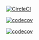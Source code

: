[![CircleCI](https://dl.circleci.com/status-badge/img/gh/Fruit-of-Binary-Tree/Public-Peer-Review/tree/main.svg?style=svg)](https://dl.circleci.com/status-badge/redirect/gh/Fruit-of-Binary-Tree/Public-Peer-Review/tree/main)

[![codecov](https://codecov.io/gh/Fruit-of-Binary-Tree/Public-Peer-Review/branch/main/graph/badge.svg?token=JPWUZO9AA4)](https://codecov.io/gh/Fruit-of-Binary-Tree/Public-Peer-Review)

[![codecov](https://codecov.io/gh/Purple-Iverson/QBMS-Flutter/branch/fixing_ci_error/graph/badge.svg?token=APYUDFXE55)](https://codecov.io/gh/Purple-Iverson/QBMS-Flutter)








